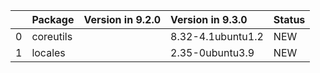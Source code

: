 <!-- markdown-link-check-disable -->

|    | Package   | Version in 9.2.0   | Version in 9.3.0   | Status   |
|---:|:----------|:-------------------|:-------------------|:---------|
|  0 | coreutils |                    | 8.32-4.1ubuntu1.2  | NEW      |
|  1 | locales   |                    | 2.35-0ubuntu3.9    | NEW      |